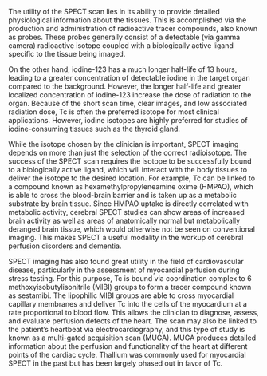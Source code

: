 The utility of the SPECT scan lies in its ability to provide detailed physiological information about the tissues. This is accomplished via the production and administration of radioactive tracer compounds, also known as probes. These probes generally consist of a detectable (via gamma camera) radioactive isotope coupled with a biologically active ligand specific to the tissue being imaged.

On the other hand, iodine-123 has a much longer half-life of 13 hours, leading to a greater concentration of detectable iodine in the target organ compared to the background. However, the longer half-life and greater localized concentration of iodine-123 increase the dose of radiation to the organ. Because of the short scan time, clear images, and low associated radiation dose, Tc is often the preferred isotope for most clinical applications. However, iodine isotopes are highly preferred for studies of iodine-consuming tissues such as the thyroid gland.

While the isotope chosen by the clinician is important, SPECT imaging depends on more than just the selection of the correct radioisotope. The success of the SPECT scan requires the isotope to be successfully bound to a biologically active ligand, which will interact with the body tissues to deliver the isotope to the desired location. For example, Tc can be linked to a compound known as hexamethylpropyleneamine oxime (HMPAO), which is able to cross the blood-brain barrier and is taken up as a metabolic substrate by brain tissue. Since HMPAO uptake is directly correlated with metabolic activity, cerebral SPECT studies can show areas of increased brain activity as well as areas of anatomically normal but metabolically deranged brain tissue, which would otherwise not be seen on conventional imaging. This makes SPECT a useful modality in the workup of cerebral perfusion disorders and dementia.

SPECT imaging has also found great utility in the field of cardiovascular disease, particularly in the assessment of myocardial perfusion during stress testing. For this purpose, Tc is bound via coordination complex to 6 methoxyisobutylisonitrile (MIBI) groups to form a tracer compound known as sestamibi. The lipophilic MIBI groups are able to cross myocardial capillary membranes and deliver Tc into the cells of the myocardium at a rate proportional to blood flow. This allows the clinician to diagnose, assess, and evaluate perfusion defects of the heart. The scan may also be linked to the patient’s heartbeat via electrocardiography, and this type of study is known as a multi-gated acquisition scan (MUGA). MUGA produces detailed information about the perfusion and functionality of the heart at different points of the cardiac cycle. Thallium was commonly used for myocardial SPECT in the past but has been largely phased out in favor of Tc.